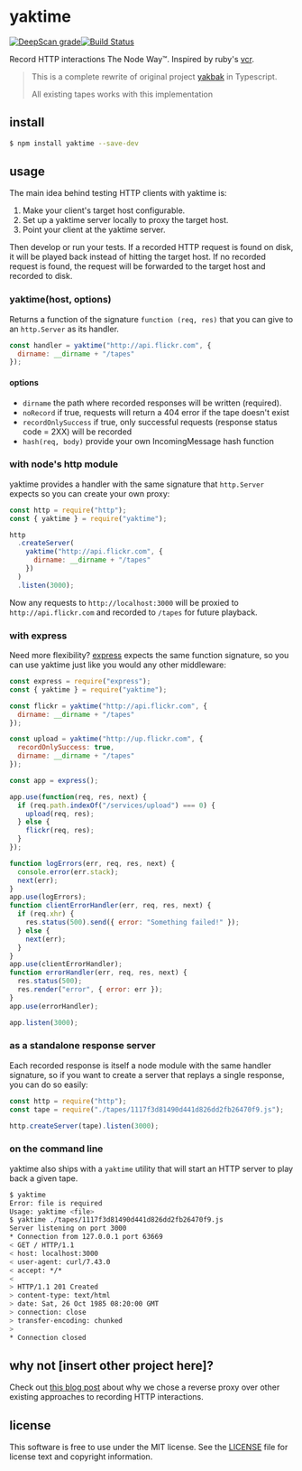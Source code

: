 # yaktime

[![DeepScan grade](https://deepscan.io/api/teams/2882/projects/4319/branches/35118/badge/grade.svg)](https://deepscan.io/dashboard#view=project&tid=2882&pid=4319&bid=35118)[![Build Status](https://travis-ci.org/yknx4/yaktime.svg?branch=master)](https://travis-ci.org/yknx4/yaktime)

Record HTTP interactions The Node Way™. Inspired by ruby's [vcr][1].

> This is a complete rewrite of original project [yakbak](https://github.com/flickr/yakbak) in Typescript.
>
> All existing tapes works with this implementation

## install

```bash
$ npm install yaktime --save-dev
```

## usage

The main idea behind testing HTTP clients with yaktime is:

1. Make your client's target host configurable.
2. Set up a yaktime server locally to proxy the target host.
3. Point your client at the yaktime server.

Then develop or run your tests. If a recorded HTTP request is found on disk, it will be played back instead of hitting the target host. If no recorded request is found, the request will be forwarded to the target host and recorded to disk.

### yaktime(host, options)

Returns a function of the signature `function (req, res)` that you can give to an `http.Server` as its handler.

```js
const handler = yaktime("http://api.flickr.com", {
  dirname: __dirname + "/tapes"
});
```

#### options

- `dirname` the path where recorded responses will be written (required).
- `noRecord` if true, requests will return a 404 error if the tape doesn't exist
- `recordOnlySuccess` if true, only successful requests (response status code = 2XX) will be recorded
- `hash(req, body)` provide your own IncomingMessage hash function

### with node's http module

yaktime provides a handler with the same signature that `http.Server` expects so you can create your own proxy:

```js
const http = require("http");
const { yaktime } = require("yaktime");

http
  .createServer(
    yaktime("http://api.flickr.com", {
      dirname: __dirname + "/tapes"
    })
  )
  .listen(3000);
```

Now any requests to `http://localhost:3000` will be proxied to `http://api.flickr.com` and recorded to `/tapes` for future playback.

### with express

Need more flexibility? [express](https://github.com/expressjs/express) expects the same function signature, so you can use yaktime just like you would any other middleware:

```js
const express = require("express");
const { yaktime } = require("yaktime");

const flickr = yaktime("http://api.flickr.com", {
  dirname: __dirname + "/tapes"
});

const upload = yaktime("http://up.flickr.com", {
  recordOnlySuccess: true,
  dirname: __dirname + "/tapes"
});

const app = express();

app.use(function(req, res, next) {
  if (req.path.indexOf("/services/upload") === 0) {
    upload(req, res);
  } else {
    flickr(req, res);
  }
});

function logErrors(err, req, res, next) {
  console.error(err.stack);
  next(err);
}
app.use(logErrors);
function clientErrorHandler(err, req, res, next) {
  if (req.xhr) {
    res.status(500).send({ error: "Something failed!" });
  } else {
    next(err);
  }
}
app.use(clientErrorHandler);
function errorHandler(err, req, res, next) {
  res.status(500);
  res.render("error", { error: err });
}
app.use(errorHandler);

app.listen(3000);
```

### as a standalone response server

Each recorded response is itself a node module with the same handler signature, so if you want to create a server that replays a single response, you can do so easily:

```js
const http = require("http");
const tape = require("./tapes/1117f3d81490d441d826dd2fb26470f9.js");

http.createServer(tape).listen(3000);
```

### on the command line

yaktime also ships with a `yaktime` utility that will start an HTTP server to play back a given tape.

```bash
$ yaktime
Error: file is required
Usage: yaktime <file>
$ yaktime ./tapes/1117f3d81490d441d826dd2fb26470f9.js
Server listening on port 3000
* Connection from 127.0.0.1 port 63669
< GET / HTTP/1.1
< host: localhost:3000
< user-agent: curl/7.43.0
< accept: */*
<
> HTTP/1.1 201 Created
> content-type: text/html
> date: Sat, 26 Oct 1985 08:20:00 GMT
> connection: close
> transfer-encoding: chunked
>
* Connection closed
```

## why not [insert other project here]?

Check out [this blog post][2] about why we chose a reverse proxy over other existing approaches to recording HTTP interactions.

## license

This software is free to use under the MIT license. See the [LICENSE][] file for license text and copyright information.

[1]: https://github.com/vcr/vcr
[2]: http://code.flickr.net/2016/04/25/introducing-yaktime-record-and-playback-http-interactions-in-nodejs/
[license]: https://github.com/yknx4/yaktime/blob/master/LICENSE
